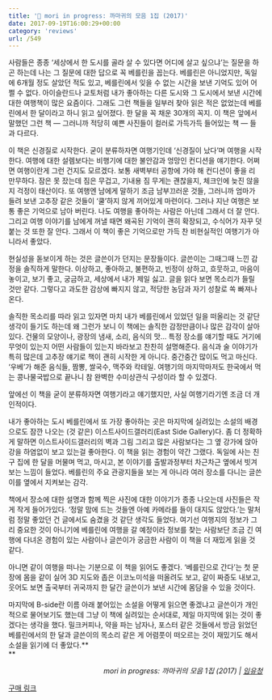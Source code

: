 ```yaml
---
title: '📖 mori in progress: 까마귀의 모음 1집 (2017)'
date: 2017-09-19T16:00:29+00:00
category: 'reviews'
url: /549
---
```


사람들은 종종 &#8216;세상에서 한 도시를 골라 살 수 있다면 어디에 살고 싶으냐&#8217;는 질문을 하곤 하는데 나는 그 질문에 대한 답으로 꼭 베를린을 꼽는다. 베를린은 아니었지만, 독일에 6개월 정도 살았던 적도 있고, 베를린에서 잊을 수 없는 시간을 보낸 기억도 있어 어쩔 수 없다. 아이슬란드나 교토처럼 내가 좋아하는 다른 도시와 그 도시에서 보낸 시간에 대한 여행책이 많은 요즘이다. 그래도 그런 책들을 일부러 찾아 읽은 적은 없었는데 베를린에서 한 달이라고 하니 읽고 싶어졌다. 한 달을 꼭 채운 30개의 꼭지. 이 책은 앞에서 말했던 그런 책 — 그러니까 적당히 예쁜 사진들이 컬러로 가득가득 들어있는 책 — 들과 다르다.

이 책은 신경질로 시작한다. 굳이 분류하자면 여행기인데 &#8216;신경질이 났다&#8217;며 여행을 시작한다. 여행에 대한 설렘보다는 비행기에 대한 불안감과 엉망인 컨디션을 얘기한다. 어쩌면 여행이란게 그런 건지도 모르겠다. 보통 새벽부터 공항에 가야 해 컨디션이 좋을 리 만무하다. 잠은 못 잤는데 짐은 무겁고, 기내용 짐 무게는 괜찮을지, 체크인에 늦진 않을지 걱정이 태산이다. 또 여행엔 남에게 말하기 조금 남부끄러운 것들, 그러니까 엄마가 들려 보낸 고추장 같은 것들이 &#8216;쿨&#8217;하지 않게 끼어있게 마련이다. 그러나 지난 여행은 보통 좋은 기억으로 남아 버린다. 나도 여행을 좋아하는 사람은 아닌데 그래서 더 잘 안다. 그리고 여행 이야기를 남에게 꺼낼 때면 왜곡된 기억이 괜히 확장되고, 수식어가 자꾸 덧붙는 것 또한 잘 안다. 그래서 이 책이 좋은 기억으로만 가득 찬 비현실적인 여행기가 아니라서 좋았다.

현실성을 돋보이게 하는 것은 글쓴이가 던지는 문장들이다.&nbsp;글쓴이는 그때그때 느낀 감정을 솔직하게 말한다. 이상하고, 좋아하고, 불편하고, 빈정이 상하고, 흐뭇하고, 마음이 놓이고, 보기 좋고, 궁금하고, 세상에서 내가 제일 싫고. 글을 읽다 보면 목소리가 들릴 것만 같다. 그렇다고 과도한 감상에 빠지지 않고, 적당한 농담과 자기 성찰로 쏙 빠져나온다.

솔직한 목소리를 따라 읽고 있자면 마치&nbsp;내가 베를린에서 있었던 일을 떠올리는 것 같단 생각이 들기도 하는데 왜 그런가 보니 이 책에는 솔직한 감정만큼이나 많은 감각이 살아있다. 건물의 모양이나, 광장의 냄새, 소리, 음식의 맛&#8230; 특정 장소를 얘기할 때도 거기에 무엇이 있는지 어떤 사람들이 있는지 바라보고 찬찬히 설명해준다. 음식과 술 이야기가 특히 많은데 고추장 얘기로 책이 괜히 시작한 게 아니다. 중간중간 많이도 먹고 마신다. &#8216;우베&#8217;가 해준 음식들, 짬뽕, 쌀국수, 맥주와 칵테일. 여행기의 마지막마저도 한국에서 먹는 콩나물국밥으로 끝나니 참 완벽한 수미상관식 구성이라 할 수 있겠다.

앞에선 이 책을 굳이 분류하자면 여행기라고 얘기했지만, 사실 여행기라기엔 조금 더 개인적이다.

내가 좋아하는 도시 베를린에서 또 가장 좋아하는 곳은 마지막에 실려있는 소설의 배경으로도 잠깐 나오는 (것 같은) 이스트사이드갤러리(East Side Gallery)다. 좀 더 정확하게 말하면 이스트사이드갤러리의 벽과 그림 그리고 많은 사람보다는 그 옆 강가에 앉아 강을 하염없이 보고 있는걸 좋아한다. 이 책을 읽는 경험이 약간 그랬다. 독일에 사는 친구 집에 한 달을 머물며 먹고, 마시고, 본 이야기를 출발과정부터 차근차근 옆에서 빗겨보는 느낌이 들었다. 베를린의 주요 관광지들을 보는 게 아니라 여러 장소를 다니는 글쓴이를 옆에서 지켜보는 감각.

책에서 장소에 대한 설명과 함께 찍은 사진에 대한 이야기가 종종 나오는데 사진들은 작게 작게 들어가있다. &#8216;정말 맘에 드는 것들엔 아예 카메라를 들이 대지도 않았다.&#8217;는 말처럼 정말 좋았던 건 글에서도 숨겼을 것 같단 생각도 들었다. 여기선 여행지의 정보가 그리 중요한 것이 아니기에 베를린에 여행을 갈 예정이라 정보를 찾는 사람보단 조금 긴 여행에 다녀온 경험이 있는 사람이나 글쓴이가 궁금한 사람이 이 책을 더 재밌게 읽을 것 같다.

아니면 같이 여행을 떠나는 기분으로 이 책을 읽어도 좋겠다. &#8216;베를린으로 간다&#8217;는 첫 문장에 몸을 같이 실어 3D 지도와 좁은 이코노미석을 떠올려도 보고, 같이 짜증도 내보고, 웃어도 보면 출국부터 귀국까지 한 달간 글쓴이가 보낸 시간에 몸담을 수 있을 것이다.

마지막에 B-side란 이름 아래 붙어있는 소설을 어떻게 읽으면 좋겠냐고 글쓴이가 개인적으로 물어보기도 했는데 그냥 이 책에 실려있는 순서대로, 제일 마지막에 읽는 것이 좋겠다는 생각을 했다. 밀크커피나, 약을 파는 남자나, 포스터 같은 것들에서 방금 읽었던 베를린에서의 한 달과 글쓴이의 목소리 같은 게 어렴풋이 떠오르는 것이 재밌기도 해서 소설을 읽기에 더 좋았다.**  
** 

<p style="text-align:right">
  <em>&nbsp;mori in progress: 까마귀의 모음 1집 (2017) | <a href="https://moriiapt.wordpress.com" target="_blank" rel="noreferrer noopener">임유청</a></em>
</p>

<div class="wp-block-button aligncenter is-style-outline">
  <a class="wp-block-button__link has-background has-gray-background-color" href="https://moriiapt.wordpress.com/2017/09/22/판매를-시작합니다/" target="_blank" rel="noopener noreferrer">구매 링크<br /></a>
</div>